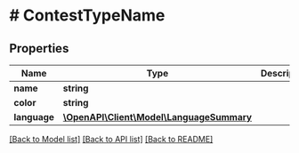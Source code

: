 # # ContestTypeName

## Properties

Name | Type | Description | Notes
------------ | ------------- | ------------- | -------------
**name** | **string** |  |
**color** | **string** |  |
**language** | [**\OpenAPI\Client\Model\LanguageSummary**](LanguageSummary.md) |  |

[[Back to Model list]](../../README.md#models) [[Back to API list]](../../README.md#endpoints) [[Back to README]](../../README.md)
